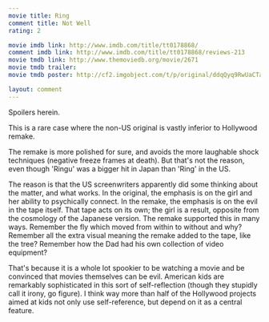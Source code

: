 ```yaml
---
movie title: Ring
comment title: Not Well
rating: 2

movie imdb link: http://www.imdb.com/title/tt0178868/
comment imdb link: http://www.imdb.com/title/tt0178868/reviews-213
movie tmdb link: http://www.themoviedb.org/movie/2671
movie tmdb trailer: 
movie tmdb poster: http://cf2.imgobject.com/t/p/original/ddqQyq9RwUaCTaKjCTBKrmVolzs.jpg

layout: comment
---
```


Spoilers herein.

This is a rare case where the non-US original is vastly inferior to Hollywood remake.

The remake is more polished for sure, and avoids the more laughable shock techniques (negative freeze frames at death). But that's not the reason, even though 'Ringu' was a bigger hit in Japan than 'Ring' in the US.

The reason is that the US screenwriters apparently did some thinking about the matter, and what works. In the original, the emphasis is on the girl and her ability to psychically connect. In the remake, the emphasis is on the evil in the tape itself. That tape acts on its own; the girl is a result, opposite from the cosmology of the Japanese version. The remake supported this in many ways. Remember the fly which moved from within to without and why? Remember all the extra visual meaning the remake added to the tape, like the tree? Remember how the Dad had his own collection of video equipment?

That's because it is a whole lot spookier to be watching a movie and be convinced that movies themselves can be evil. American kids are remarkably sophisticated in this sort of self-reflection (though they stupidly call it irony, go figure). I think way more than half of the Hollywood projects aimed at kids not only use self-reference, but depend on it as a central feature.
